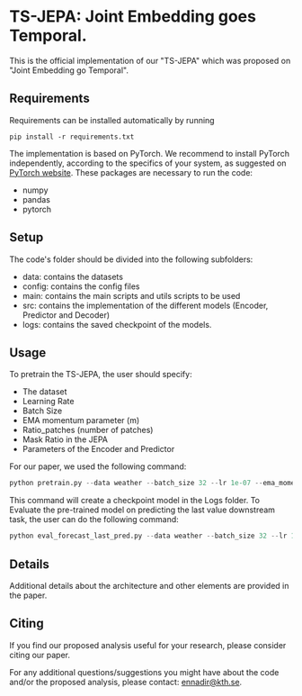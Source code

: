 # TS-JEPA: Joint Embedding goes Temporal.

This is the official implementation of our "TS-JEPA" which was proposed on "Joint Embedding go Temporal".

## Requirements

Requirements can be installed automatically by running
```
pip install -r requirements.txt
```
The implementation is based on PyTorch.
We recommend to install PyTorch independently, according to the specifics of your system, as suggested on [PyTorch website](https://pytorch.org/get-started/locally/).
These packages are necessary to run the code:
- numpy
- pandas 
- pytorch


## Setup
The code's folder should be divided into the following subfolders:
- data: contains the datasets
- config: contains the config files
- main: contains the main scripts and utils scripts to be used
- src: contains the implementation of the different models (Encoder, Predictor and Decoder)
- logs: contains the saved checkpoint of the models.

## Usage
To pretrain the TS-JEPA, the user should specify:
- The dataset
- Learning Rate
- Batch Size
- EMA momentum parameter (m)
- Ratio_patches (number of patches)
- Mask Ratio in the JEPA
- Parameters of the Encoder and Predictor

For our paper, we used the following command:

```python
python pretrain.py --data weather --batch_size 32 --lr 1e-07 --ema_momentum 0.998 --ratio_patches 10 --mask_ratio 0.7 --encoder_embed_dim 128 --encoder_nhead 2 --encoder_num_layers 1 --predictor_embed 128 --predictor_nhead 2 --predictor_num_layers 1
```

This command will create a checkpoint model in the Logs folder. To Evaluate the pre-trained model on predicting the last value downstream task, the user can do the following command:

```python
python eval_forecast_last_pred.py --data weather --batch_size 32 --lr 1e-04 --lr_pretrain 1e-06 --mask_ratio 0.7 --ema_pretrain 0.998 --ratio_patches 10 --checkpoint_to_use 5000 --pretrain_encoder_embed_dim 128 --pretrain_encoder_nhead 2 --pretrain_encoder_num_layers 1 --pretrain_encoder_kernel_size 3 --pretrain_decoder_embed_dim 128 --pretrain_decoder_nhead 2 --pretrain_decoder_num_layers 1
```

## Details

Additional details about the architecture and other elements are provided in the paper.

## Citing
If you find our proposed analysis useful for your research, please consider citing our paper.

For any additional questions/suggestions you might have about the code and/or the proposed analysis, please contact: ennadir@kth.se.
